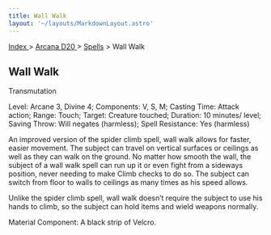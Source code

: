 ```yaml
---
title: Wall Walk
layout: '~/layouts/MarkdownLayout.astro'
---
```


[ Index ](/) > [ Arcana D20 ](/arcana.d20.srd) > [Spells](/arcana.d20.srd/spells) > Wall Walk

## Wall Walk

Transmutation

Level: Arcane 3, Divine 4; Components: V, S, M; Casting Time: Attack action;
Range: Touch; Target: Creature touched; Duration: 10 minutes/ level; Saving
Throw: Will negates (harmless); Spell Resistance: Yes (harmless)

An improved version of the spider climb spell, wall walk allows for faster,
easier movement. The subject can travel on vertical surfaces or ceilings as
well as they can walk on the ground. No matter how smooth the wall, the
subject of a wall walk spell can run up it or even fight from a sideways
position, never needing to make Climb checks to do so. The subject can switch
from floor to walls to ceilings as many times as his speed allows.

Unlike the spider climb spell, wall walk doesn’t require the subject to use
his hands to climb, so the subject can hold items and wield weapons normally.

Material Component: A black strip of Velcro.

